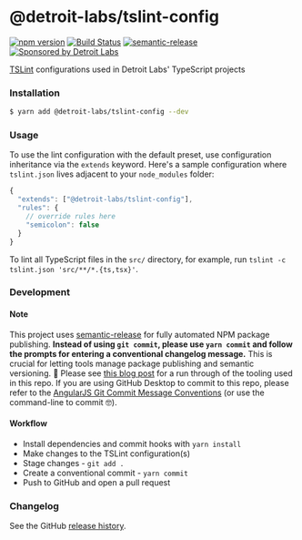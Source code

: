 # @detroit-labs/tslint-config

[![npm version](https://badge.fury.io/js/%40detroit-labs%2Ftslint-config.svg)](https://badge.fury.io/js/%40detroit-labs%2Ftslint-config)
[![Build Status](https://travis-ci.org/detroit-labs/tslint-config.svg?branch=master)](https://travis-ci.org/detroit-labs/tslint-config)
[![semantic-release](https://img.shields.io/badge/%20%20%F0%9F%93%A6%F0%9F%9A%80-semantic--release-e10079.svg)](https://github.com/semantic-release/semantic-release)
[![Sponsored by Detroit Labs](https://img.shields.io/badge/Sponsor-Detroit%20Labs-000000.svg)](https://www.detroitlabs.com/open-source)

[TSLint](https://github.com/palantir/tslint/) configurations used in Detroit Labs' TypeScript projects

### Installation

```sh
$ yarn add @detroit-labs/tslint-config --dev
```

### Usage

To use the lint configuration with the default preset, use configuration inheritance via the `extends` keyword.
Here's a sample configuration where `tslint.json` lives adjacent to your `node_modules` folder:

```js
{
  "extends": ["@detroit-labs/tslint-config"],
  "rules": {
    // override rules here
    "semicolon": false
  }
}
```

To lint all TypeScript files in the `src/` directory, for example, run `tslint -c tslint.json 'src/**/*.{ts,tsx}'`.

### Development

#### Note

This project uses [semantic-release](https://github.com/semantic-release/semantic-release) for fully automated NPM package publishing. **Instead of using `git commit`, please use `yarn commit` and follow the prompts for entering a conventional changelog message.** This is crucial for letting tools manage package publishing and semantic versioning. :robot: Please see [this blog post](http://devboosts.com/2017/03/28/conventional-commits/) for a run through of the tooling used in this repo. If you are using GitHub Desktop to commit to this repo, please refer to the [AngularJS Git Commit Message Conventions](https://docs.google.com/document/d/1QrDFcIiPjSLDn3EL15IJygNPiHORgU1_OOAqWjiDU5Y/preview) (or use the command-line to commit :nerd_face:).

#### Workflow

* Install dependencies and commit hooks with `yarn install`
* Make changes to the TSLint configuration(s)
* Stage changes - `git add .`
* Create a conventional commit - `yarn commit`
* Push to GitHub and open a pull request

### Changelog

See the GitHub [release history](https://github.com/detroit-labs/tslint-config/releases).
